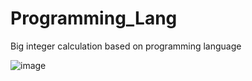 # Programming_Lang
Big integer calculation based on programming language

![image](https://user-images.githubusercontent.com/58541068/107852747-cf0ddd80-6e55-11eb-84d3-12794c157f1b.png)

